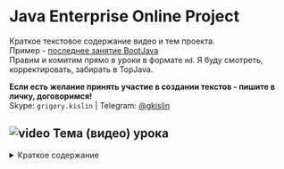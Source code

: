 Java Enterprise Online Project
===============================

Краткое текстовое содержание видео и тем проекта.  
Пример - [последнее занятие BootJava](https://javaops.ru/view/bootjava/lesson06)    
Правим и комитим прямо в уроки в формате `md`. Я буду смотреть, корректировать, забирать в TopJava.

**Если есть желание принять участие в создании текстов -  пишите в личку, договоримся!**  
Skype: `grigory.kislin` | Telegram: [@gkislin](https://t.me/gkislin)  


## ![video](https://cloud.githubusercontent.com/assets/13649199/13672715/06dbc6ce-e6e7-11e5-81a9-04fbddb9e488.png) Тема (видео) урока
  <details>
  <summary>Краткое содержание</summary>
  <!-- have to be followed by an empty line! -->

Краткое содержание видеов формате `md`  
Бла-бла-бла
```java
code block
```
</details>
